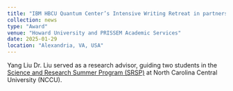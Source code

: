 ```yaml
---
title: "IBM HBCU Quantum Center’s Intensive Writing Retreat in partnership with PRISSEM Academic Services"
collection: news
type: "Award"
venue: "Howard University and PRISSEM Academic Services"
date: 2025-01-29
location: "Alexandria, VA, USA"
---
```

Yang Liu Dr. Liu served as a research advisor, guiding two students in the [Science and Research Summer Program (SRSP)](https://sites.google.com/site/srsp2013/home) at North Carolina Central University (NCCU).
